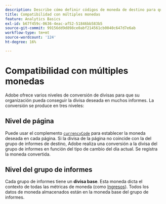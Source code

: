 ```yaml
---
description: Describe cómo definir códigos de moneda de destino para que funcione la compatibilidad con múltiples monedas.
title: Compatibilidad con múltiples monedas
feature: Analytics Basics
exl-id: b67f459c-0636-4eac-af52-51846bb583b5
source-git-commit: 99156dd9d898ce0abf214561cb0040c647d7e6ab
workflow-type: tm+mt
source-wordcount: '124'
ht-degree: 16%

---
```


# Compatibilidad con múltiples monedas

Adobe ofrece varios niveles de conversión de divisas para que su organización pueda conseguir la divisa deseada en muchos informes. La conversión se produce en tres niveles:

## Nivel de página

Puede usar el complemento [`currencyCode`](/help/implement/vars/config-vars/currencycode.md) para establecer la moneda deseada en cada página. Si la divisa de la página no coincide con la del grupo de informes de destino, Adobe realiza una conversión a la divisa del grupo de informes en función del tipo de cambio del día actual. Se registra la moneda convertida.

## Nivel del grupo de informes

Cada grupo de informes tiene un **divisa base**. Esta moneda dicta el contexto de todas las métricas de moneda (como [Ingresos](/help/components/metrics/revenue.md)). Todos los datos de moneda almacenados están en la moneda base del grupo de informes.

